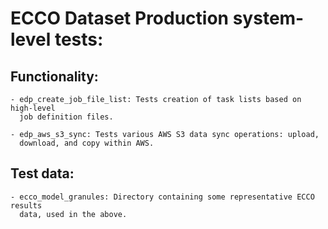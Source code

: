 
ECCO Dataset Production system-level tests:
===========================================

Functionality:
--------------

    - edp_create_job_file_list: Tests creation of task lists based on high-level
      job definition files.

    - edp_aws_s3_sync: Tests various AWS S3 data sync operations: upload,
      download, and copy within AWS.

Test data:
----------

    - ecco_model_granules: Directory containing some representative ECCO results
      data, used in the above.
